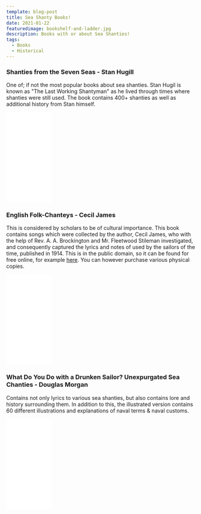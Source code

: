 ```yaml
---
template: blog-post
title: Sea Shanty Books!
date: 2021-01-22
featuredimage: bookshelf-and-ladder.jpg
description: Books with or about Sea Shanties!
tags:
  - Books
  - Historical
---
```

### Shanties from the Seven Seas - Stan Hugill

One of; if not the most popular books about sea shanties. Stan Hugil is known as "The Last Working Shantyman" as he lived through times where shanties were still used. The book contains 400+ shanties as well as additional history from Stan himself.

<iframe style="width:120px;height:240px;" marginwidth="0" marginheight="0" scrolling="no" frameborder="0" src="//ws-na.amazon-adsystem.com/widgets/q?ServiceVersion=20070822&OneJS=1&Operation=GetAdHtml&MarketPlace=US&source=ac&ref=qf_sp_asin_til&ad_type=product_link&tracking_id=calvinwilli01-20&marketplace=amazon&amp;region=US&placement=0913372706&asins=0913372706&linkId=8e7c1f93cfdc0d701a8936c5c548b531&show_border=true&link_opens_in_new_window=true&price_color=825c35&title_color=0d2c54&bg_color=f6f7eb"></iframe>

### English Folk-Chanteys - Cecil James

This is considered by scholars to be of cultural importance. This book contains songs which were collected by the author, Cecil James, who with the help of Rev. A. A. Brockington and Mr. Fleetwood Stileman investigated, and consequently captured the lyrics and notes of used by the sailors of the time, published in 1914. This is in the public domain, so it can be found for free online, for example [here](https://archive.org/details/englishfolkchant00shar/page/68/mode/2up). You can however purchase various physical copies.

<iframe style="width:120px;height:240px;" marginwidth="0" marginheight="0" scrolling="no" frameborder="0" src="//ws-na.amazon-adsystem.com/widgets/q?ServiceVersion=20070822&OneJS=1&Operation=GetAdHtml&MarketPlace=US&source=ac&ref=qf_sp_asin_til&ad_type=product_link&tracking_id=calvinwilli01-20&marketplace=amazon&amp;region=US&placement=1313210005&asins=1313210005&linkId=e2c04445632741966271816721463f50&show_border=true&link_opens_in_new_window=true&price_color=825c35&title_color=0d2c54&bg_color=f6f7eb"></iframe>

### What Do You Do with a Drunken Sailor? Unexpurgated Sea Chanties - Douglas Morgan

Contains not only lyrics to various sea shanties, but also contains lore and history surrounding them. In addition to this, the illustrated version contains 60 different illustrations and explanations of naval terms & naval customs.

<iframe style="width:120px;height:240px;" marginwidth="0" marginheight="0" scrolling="no" frameborder="0" src="//ws-na.amazon-adsystem.com/widgets/q?ServiceVersion=20070822&OneJS=1&Operation=GetAdHtml&MarketPlace=US&source=ac&ref=qf_sp_asin_til&ad_type=product_link&tracking_id=calvinwilli01-20&marketplace=amazon&amp;region=US&placement=1626549885&asins=1626549885&linkId=22dfc32cc4a93409b24cb0ef4b91cf49&show_border=true&link_opens_in_new_window=true&price_color=825c35&title_color=0d2c54&bg_color=f6f7eb"></iframe>